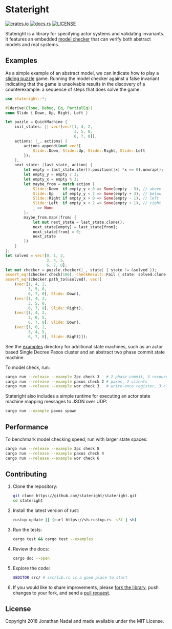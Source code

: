 # Stateright

[![crates.io](https://img.shields.io/crates/v/stateright.svg)](https://crates.io/crates/stateright)
[![docs.rs](https://docs.rs/stateright/badge.svg)](https://docs.rs/stateright)
[![LICENSE](https://img.shields.io/crates/l/stateright.svg)](https://github.com/stateright/stateright/blob/master/LICENSE)

Stateright is a library for specifying actor systems and validating invariants.
It features an embedded [model checker](https://en.wikipedia.org/wiki/Model_checking)
that can verify both abstract models and real systems.

## Examples

As a simple example of an abstract model, we can indicate how to play a
[sliding puzzle](https://en.wikipedia.org/wiki/Sliding_puzzle) game.
Running the model checker against a false invariant indicating that the game is
unsolvable results in the discovery of a counterexample: a sequence of steps
that does solve the game.

```rust
use stateright::*;

#[derive(Clone, Debug, Eq, PartialEq)]
enum Slide { Down, Up, Right, Left }

let puzzle = QuickMachine {
    init_states: || vec![vec![1, 4, 2,
                              3, 5, 8,
                              6, 7, 0]],
    actions: |_, actions| {
        actions.append(&mut vec![
            Slide::Down, Slide::Up, Slide::Right, Slide::Left
        ]);
    },
    next_state: |last_state, action| {
        let empty = last_state.iter().position(|x| *x == 0).unwrap();
        let empty_y = empty / 3;
        let empty_x = empty % 3;
        let maybe_from = match action {
            Slide::Down  if empty_y > 0 => Some(empty - 3), // above
            Slide::Up    if empty_y < 2 => Some(empty + 3), // below
            Slide::Right if empty_x > 0 => Some(empty - 1), // left
            Slide::Left  if empty_x < 2 => Some(empty + 1), // right
            _ => None
        };
        maybe_from.map(|from| {
            let mut next_state = last_state.clone();
            next_state[empty] = last_state[from];
            next_state[from] = 0;
            next_state
        })
    }
};
let solved = vec![0, 1, 2,
                  3, 4, 5,
                  6, 7, 8];
let mut checker = puzzle.checker(|_, state| { state != &solved });
assert_eq!(checker.check(100), CheckResult::Fail { state: solved.clone() });
assert_eq!(checker.path_to(&solved), vec![
    (vec![1, 4, 2,
          3, 5, 8,
          6, 7, 0], Slide::Down),
    (vec![1, 4, 2,
          3, 5, 0,
          6, 7, 8], Slide::Right),
    (vec![1, 4, 2,
          3, 0, 5,
          6, 7, 8], Slide::Down),
    (vec![1, 0, 2,
          3, 4, 5,
          6, 7, 8], Slide::Right)]);
```

See the [examples](https://github.com/stateright/stateright/tree/master/examples)
directory for additional state machines, such as an actor based Single Decree
Paxos cluster and an abstract two phase commit state machine.

To model check, run:

```sh
cargo run --release --example 2pc check 3   # 2 phase commit, 3 resource managers
cargo run --release --example paxos check 2 # paxos, 2 clients
cargo run --release --example wor check 3   # write-once register, 3 clients
```

Stateright also includes a simple runtime for executing an actor state machine
mapping messages to JSON over UDP:

```sh
cargo run --example paxos spawn
```

## Performance

To benchmark model checking speed, run with larger state spaces:

```sh
cargo run --release --example 2pc check 8
cargo run --release --example paxos check 4
cargo run --release --example wor check 6
```

## Contributing

1. Clone the repository:
   ```sh
   git clone https://github.com/stateright/stateright.git
   cd stateright
   ```
2. Install the latest version of rust:
   ```sh
   rustup update || (curl https://sh.rustup.rs -sSf | sh)
   ```
3. Run the tests:
   ```sh
   cargo test && cargo test --examples
   ```
4. Review the docs:
   ```sh
   cargo doc --open
   ```
5. Explore the code:
   ```sh
   $EDITOR src/ # src/lib.rs is a good place to start
   ```
6. If you would like to share improvements, please
   [fork the library](https://github.com/stateright/stateright/fork), push changes to your fork,
   and send a [pull request](https://help.github.com/articles/creating-a-pull-request-from-a-fork/).

## License

Copyright 2018 Jonathan Nadal and made available under the MIT License.
